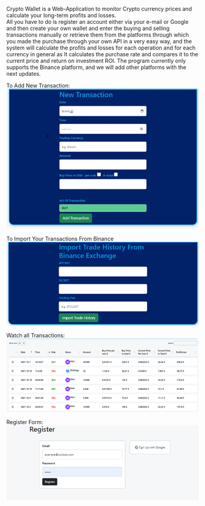 Crypto Wallet is a Web-Application to monitor Crypto currency prices and calculate your long-term profits and losses.  
All you have to do is register an account either via your e-mail or Google and then create your own wallet and enter the buying and selling transactions manually or retrieve them from the platforms through which you made the purchase through your own API in a very easy way, and the system will calculate the profits and losses for each operation and for each currency in general as It calculates the purchase rate and compares it to the current price and return on investment ROI.  The program currently only supports the Binance platform, and we will add other platforms with the next updates.

To Add New Transaction:
!["To Add New Transaction"](public/images/newTrans.jpg)

To Import Your Transactions From Binance
!["To Import Your Transactions From Binance"](public/images/binanceImport.png)

Watch all Transactions:
!["Watch all Transactions"](public/images/trans.png)

Register Form:
!["Register Form"](public/images/register.png)
